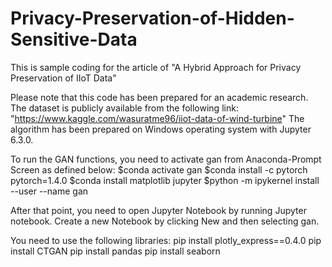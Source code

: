 # Privacy-Preservation-of-Hidden-Sensitive-Data
This is sample coding for the article of "A Hybrid Approach for Privacy Preservation of IIoT Data"

Please note that this code has been prepared for an academic research.
The dataset is publicly available from the following link: "https://www.kaggle.com/wasuratme96/iiot-data-of-wind-turbine"
The algorithm has been prepared on Windows operating system with Jupyter 6.3.0.

To run the GAN functions, you need to activate gan from Anaconda-Prompt Screen as defined below:
$conda activate gan
$conda install -c pytorch pytorch=1.4.0
$conda install matplotlib jupyter
$python -m ipykernel install --user --name gan

After that point, you need to open Jupyter Notebook by running Jupyter notebook. 
Create a new Notebook by clicking New and then selecting gan.

You need to use the following libraries:
pip install plotly_express==0.4.0
pip install CTGAN
pip install pandas
pip install seaborn
